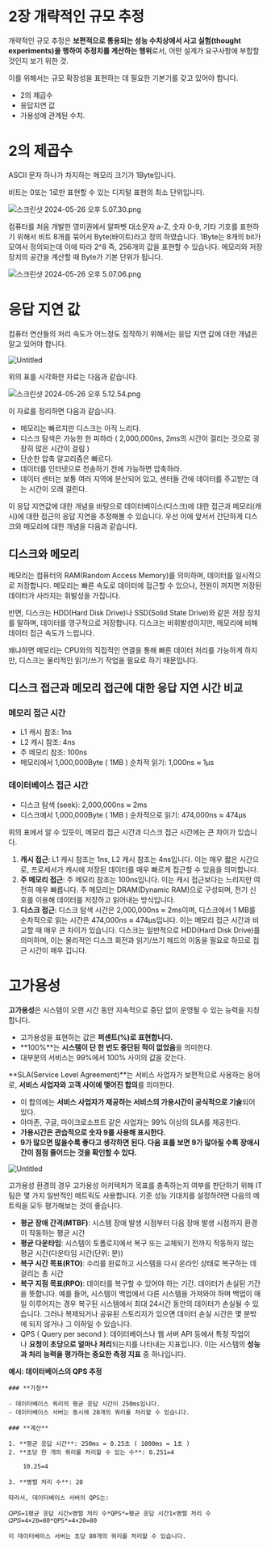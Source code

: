# 2장 개략적인 규모 추정

개략적인 규모 추정은 **보편적으로 통용되는 성능 수치상에서 사고 실험(thought experiments)을 행하여 추정치를 계산하는 행위**로서, 어떤 설계가 요구사항에 부합할 것인지 보기 위한 것.

이를 위해서는 규모 확장성을 표현하는 데 필요한 기본기를 갖고 있어야 합니다.

- 2의 제곱수
- 응답지연 값
- 가용성에 관계된 수치.

# 2의 제곱수

ASCII 문자 하나가 차지하는 메모리 크기가 1Byte입니다.

비트는 0또는 1로만 표현할 수 있는 디지털 표현의 최소 단위입니다. 

![스크린샷 2024-05-26 오후 5.07.30.png](2%E1%84%8C%E1%85%A1%E1%86%BC%20%E1%84%80%E1%85%A2%E1%84%85%E1%85%A3%E1%86%A8%E1%84%8C%E1%85%A5%E1%86%A8%E1%84%8B%E1%85%B5%E1%86%AB%20%E1%84%80%E1%85%B2%E1%84%86%E1%85%A9%20%E1%84%8E%E1%85%AE%E1%84%8C%E1%85%A5%E1%86%BC%207699a21e724a41fe95aff27ed6035382/%25E1%2584%2589%25E1%2585%25B3%25E1%2584%258F%25E1%2585%25B3%25E1%2584%2585%25E1%2585%25B5%25E1%2586%25AB%25E1%2584%2589%25E1%2585%25A3%25E1%2586%25BA_2024-05-26_%25E1%2584%258B%25E1%2585%25A9%25E1%2584%2592%25E1%2585%25AE_5.07.30.png)

컴퓨터를 처음 개발한 영미권에서 알파벳 대소문자 a-Z, 숫자 0-9, 기타 기호를 표현하기 위해서 비트 8개를 묶어서 Byte(바이트)라고 정의 하였습니다. 1Byte는 8개의 bit가 모여서 정의되는데 이에 따라 2^8 즉, 256개의 값을 표현할 수 있습니다. 메모리와 저장장치의 공간을 계산할 때 Byte가 기본 단위가 됩니다. 

![스크린샷 2024-05-26 오후 5.07.06.png](2%E1%84%8C%E1%85%A1%E1%86%BC%20%E1%84%80%E1%85%A2%E1%84%85%E1%85%A3%E1%86%A8%E1%84%8C%E1%85%A5%E1%86%A8%E1%84%8B%E1%85%B5%E1%86%AB%20%E1%84%80%E1%85%B2%E1%84%86%E1%85%A9%20%E1%84%8E%E1%85%AE%E1%84%8C%E1%85%A5%E1%86%BC%207699a21e724a41fe95aff27ed6035382/%25E1%2584%2589%25E1%2585%25B3%25E1%2584%258F%25E1%2585%25B3%25E1%2584%2585%25E1%2585%25B5%25E1%2586%25AB%25E1%2584%2589%25E1%2585%25A3%25E1%2586%25BA_2024-05-26_%25E1%2584%258B%25E1%2585%25A9%25E1%2584%2592%25E1%2585%25AE_5.07.06.png)

# 응답 지연 값

컴퓨터 연산들의 처리 속도가 어느정도 짐작하기 위해서는 응답 지연 값에 대한 개념은 알고 있어야 합니다.

![Untitled](2%E1%84%8C%E1%85%A1%E1%86%BC%20%E1%84%80%E1%85%A2%E1%84%85%E1%85%A3%E1%86%A8%E1%84%8C%E1%85%A5%E1%86%A8%E1%84%8B%E1%85%B5%E1%86%AB%20%E1%84%80%E1%85%B2%E1%84%86%E1%85%A9%20%E1%84%8E%E1%85%AE%E1%84%8C%E1%85%A5%E1%86%BC%207699a21e724a41fe95aff27ed6035382/Untitled.png)

위의 표를 시각화한 자료는 다음과 같습니다. 

![스크린샷 2024-05-26 오후 5.12.54.png](2%E1%84%8C%E1%85%A1%E1%86%BC%20%E1%84%80%E1%85%A2%E1%84%85%E1%85%A3%E1%86%A8%E1%84%8C%E1%85%A5%E1%86%A8%E1%84%8B%E1%85%B5%E1%86%AB%20%E1%84%80%E1%85%B2%E1%84%86%E1%85%A9%20%E1%84%8E%E1%85%AE%E1%84%8C%E1%85%A5%E1%86%BC%207699a21e724a41fe95aff27ed6035382/%25E1%2584%2589%25E1%2585%25B3%25E1%2584%258F%25E1%2585%25B3%25E1%2584%2585%25E1%2585%25B5%25E1%2586%25AB%25E1%2584%2589%25E1%2585%25A3%25E1%2586%25BA_2024-05-26_%25E1%2584%258B%25E1%2585%25A9%25E1%2584%2592%25E1%2585%25AE_5.12.54.png)

이 자료를 정리하면 다음과 같습니다. 

- 메모리는 빠르지만 디스크는 아직 느리다.
- 디스크 탐색은 가능한 한 피하라 ( 2,000,000ns, 2ms의 시간이 걸리는 것으로 굉장히 많은 시간이 걸림 )
- 단순한 압축 알고리즘은 빠르다.
- 데이터를 인터넷으로 전송하기 전에 가능하면 압축하라.
- 데이터 센터는 보통 여러 지역에 분산되어 있고, 센터들 간에 데이터를 주고받는 데는 시간이 오래 걸린다.

이 응답 지연값에 대한 개념을 바탕으로 데이터베이스(디스크)에 대한 접근과 메모리(캐시)에 대한 접근의 응답 지연을 추정해볼 수 있습니다. 우선 이에 앞서서 간단하게 디스크와 메모리에 대한 개념을 다음과 같습니다. 

## 디스크와 메모리

메모리는 컴퓨터의 RAM(Random Access Memory)를 의미하며, 데이터를 일시적으로 저장합니다. 메모리는 빠른 속도로 데이터에 접근할 수 있으나, 전원이 꺼지면 저장된 데이터가 사라지는 휘발성을 가집니다.

반면, 디스크는 HDD(Hard Disk Drive)나 SSD(Solid State Drive)와 같은 저장 장치를 말하며, 데이터를 영구적으로 저장합니다. 디스크는 비휘발성이지만, 메모리에 비해 데이터 접근 속도가 느립니다.

왜냐하면 메모리는 CPU와의 직접적인 연결을 통해 빠른 데이터 처리를 가능하게 하지만, 디스크는 물리적인 읽기/쓰기 작업을 필요로 하기 때문입니다.

## 디스크 접근과 메모리 접근에 대한 응답 지연 시간 비교

### **메모리 접근 시간**

- L1 캐시 참조: 1ns
- L2 캐시 참조: 4ns
- 주 메모리 참조: 100ns
- 메모리에서 1,000,000Byte ( 1MB ) 순차적 읽기: 1,000ns ≈ 1μs

### **데이터베이스 접근 시간**

- 디스크 탐색 (seek): 2,000,000ns ≈ 2ms
- 디스크에서 1,000,000Byte ( 1MB ) 순차적으로 읽기: 474,000ns ≈ 474μs

위의 표에서 알 수 있듯이, 메모리 접근 시간과 디스크 접근 시간에는 큰 차이가 있습니다.

1. **캐시 접근**: L1 캐시 참조는 1ns, L2 캐시 참조는 4ns입니다. 이는 매우 짧은 시간으로, 프로세서가 캐시에 저장된 데이터를 매우 빠르게 접근할 수 있음을 의미합니다.
2. **주 메모리 접근**: 주 메모리 참조는 100ns입니다. 이는 캐시 접근보다는 느리지만 여전히 매우 빠릅니다. 주 메모리는 DRAM(Dynamic RAM)으로 구성되며, 전기 신호를 이용해 데이터를 저장하고 읽어내는 방식입니다.
3. **디스크 접근**: 디스크 탐색 시간은 2,000,000ns ≈ 2ms이며, 디스크에서 1 MB를 순차적으로 읽는 시간은 474,000ns ≈ 474μs입니다. 이는 메모리 접근 시간과 비교할 때 매우 큰 차이가 있습니다. 디스크는 일반적으로 HDD(Hard Disk Drive)를 의미하며, 이는 물리적인 디스크 회전과 읽기/쓰기 헤드의 이동을 필요로 하므로 접근 시간이 매우 깁니다.

# 고가용성

**고가용성**은 시스템이 오랜 시간 동안 지속적으로 중단 없이 운영될 수 있는 능력을 지칭합니다. 

- 고가용성을 표현하는 값은 **퍼센트(%)로 표현합니다.**
- **100%**는 **시스템이 단 한 번도 중단된 적이 없었음**을 의미한다.
- 대부분의 서비스는 99%에서 100% 사이의 값을 갖는다.

 **SLA(Service Level Agreement)**는 서비스 사업자가 보편적으로 사용하는 용어로, **서비스 사업자와 고객 사이에 맺어진 합의**를 의미한다.

- 이 합의에는 **서비스 사업자가 제공하는 서비스의 가용시간이 공식적으로 기술**되어 있다.
- 아마존, 구글, 마이크로소프트 같은 사업자는 99% 이상의 SLA를 제공한다.
- **가용시간은 관습적으로 숫자 9를 사용해 표시한다.**
- **9가 많으면 많을수록 좋다고 생각하면 된다.
다음 표를 보면 9가 많아질 수록 장애시간이 점점 줄어드는 것을 확인할 수 있다.**

![Untitled](2%E1%84%8C%E1%85%A1%E1%86%BC%20%E1%84%80%E1%85%A2%E1%84%85%E1%85%A3%E1%86%A8%E1%84%8C%E1%85%A5%E1%86%A8%E1%84%8B%E1%85%B5%E1%86%AB%20%E1%84%80%E1%85%B2%E1%84%86%E1%85%A9%20%E1%84%8E%E1%85%AE%E1%84%8C%E1%85%A5%E1%86%BC%207699a21e724a41fe95aff27ed6035382/Untitled%201.png)

고가용성 환경의 경우 고가용성 아키텍처가 목표를 충족하는지 여부를 판단하기 위해 IT 팀은 몇 가지 일반적인 메트릭도 사용합니다. 기준 성능 기대치를 설정하려면 다음의 메트릭을 모두 평가해보는 것이 좋습니다.

- **평균 장애 간격(MTBF)**: 시스템 장애 발생 시점부터 다음 장애 발생 시점까지 환경이 작동하는 평균 시간
- **평균 다운타임**: 시스템이 토폴로지에서 복구 또는 교체되기 전까지 작동하지 않는 평균 시간(다운타임 시간(단위: 분))
- **복구 시간 목표(RTO)**: 수리를 완료하고 시스템을 다시 온라인 상태로 복구하는 데 걸리는 총 시간
- **복구 지점 목표(RPO)**: 데이터를 복구할 수 있어야 하는 기간. 데이터가 손실된 기간을 뜻합니다. 예를 들어, 시스템이 백업에서 다른 시스템을 가져와야 하며 백업이 매일 이루어지는 경우 복구된 시스템에서 최대 24시간 동안의 데이터가 손실될 수 있습니다. 그러나 복제되거나 공유된 스토리지가 있으면 데이터 손실 시간은 몇 분밖에 되지 않거나 그 이하일 수 있습니다.
- QPS ( Query per second ): 데이터베이스나 웹 서버 API 등에서 특정 작업이나 **요청이 초당으로 얼마나 처리**되는지를 나타내는 지표입니다. 이는 시스템의 **성능과 처리 능력을 평가하는 중요한 측정 지표** 중 하나입니다.

**예시: 데이터베이스의 QPS 추정**
    
    ### **가정**
    
    - 데이터베이스 쿼리의 평균 응답 시간이 250ms입니다.
    - 데이터베이스 서버는 동시에 20개의 쿼리를 처리할 수 있습니다.
    
    ### **계산**
    
    1. **평균 응답 시간**: 250ms = 0.25초 ( 1000ms = 1초 )
    2. **초당 한 개의 쿼리를 처리할 수 있는 수**: 0.251=4
        
        10.25=4
        
    3. **병렬 처리 수**: 20
    
    따라서, 데이터베이스 서버의 QPS는:
    
    𝑄𝑃𝑆=1평균 응답 시간×병렬 처리 수*QPS*=평균 응답 시간1×병렬 처리 수𝑄𝑃𝑆=4×20=80*QPS*=4×20=80
    
    이 데이터베이스 서버는 초당 80개의 쿼리를 처리할 수 있습니다.
